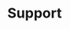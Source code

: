 ---
title: Support
keywords: support
last_updated: July 3, 2018
tags: [beranda]
summary: "support of master wifi network solution."
sidebar: beranda
permalink: support.html
folder: beranda
comments: false
---